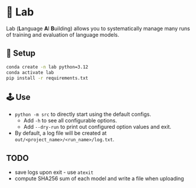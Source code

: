 # 💈 Lab

Lab (**L**anguage **A**I **B**uilding) allows you to systematically manage many
runs of training and evaluation of language models.

## 🏁 Setup

```zsh
conda create -n lab python=3.12
conda activate lab
pip install -r requirements.txt
```

## 🕹️ Use 

- `python -m src` to directly start using the default configs.
  - Add `-h` to see all configurable options.
  - Add `--dry-run` to print out configured option values and exit.
- By default, a log file will be created at `out/<project_name>/<run_name>/log.txt`.


## TODO

- save logs upon exit - use `atexit`
- compute SHA256 sum of each model and write a file when uploading
